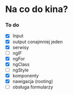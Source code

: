 # Na co do kina?

### To do

- [x] Input
- [x] output conajmniej jeden
- [x] serwisy
- [ ] ngIF
- [x] ngFor
- [x] ngClass
- [ ] ngStyle
- [x] komponenty
- [x] nawigacja (rooting)
- [ ] obsługa formularzy
